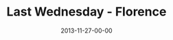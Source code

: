 ---
layout: message
category: message
series: "Kingdom Come"
title: "Last Wednesday - Florence"
date: 2013-11-27-00-00
message_id: 836
audio: "http://s3.amazonaws.com/crossroads-media/messages/audio/1127813_lw_florence.mp3"
audio-duration: "34:10"
description: "Last Wednesday November - Florence"
video: "http://s3.amazonaws.com/crossroads-media/messages/video/1127813_lw_florence.mp4"
video-duration: "34:10"
video-image: "http://s3.amazonaws.com/crossroads-media/images/1127813_lw_florence_still.jpg"
explicit: false
---